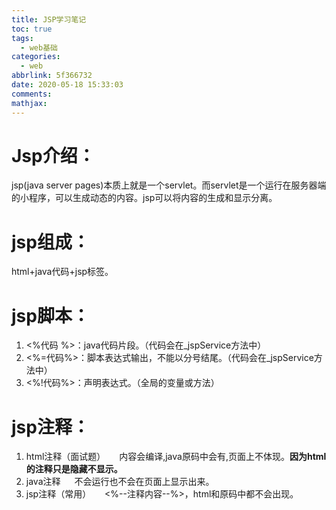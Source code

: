```yaml
---
title: JSP学习笔记
toc: true
tags:
  - web基础
categories:
  - web
abbrlink: 5f366732
date: 2020-05-18 15:33:03
comments:
mathjax:
---
```

# Jsp介绍：
jsp(java server pages)本质上就是一个servlet。而servlet是一个运行在服务器端的小程序，可以生成动态的内容。jsp可以将内容的生成和显示分离。
# jsp组成：
html+java代码+jsp标签。
# jsp脚本：
	

 1. <%代码 %>：java代码片段。（代码会在_jspService方法中）
 2. <%=代码%>：脚本表达式输出，不能以分号结尾。（代码会在_jspService方法中）
 3. <%!代码%>：声明表达式。（全局的变量或方法）
# jsp注释：
 1. html注释（面试题）
 &emsp; 内容会编译,java原码中会有,页面上不体现。**因为html的注释只是隐藏不显示。**
 2. java注释
 &emsp; 不会运行也不会在页面上显示出来。
 3. jsp注释（常用）
 &emsp; <%--注释内容--%>，html和原码中都不会出现。
